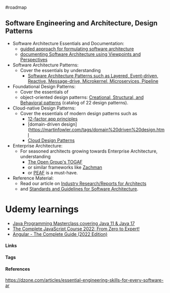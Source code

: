 #roadmap
## Software Engineering and Architecture, Design Patterns
-   Software Architecture Essentials and Documentation:
	-   [guided approach for formulating software architecture](https://vedcraft.com/architecture/introduction-to-software-architecture/) 
	-   [documenting Software Architecture using Viewpoints and Perspectives](https://www.viewpoints-and-perspectives.info/) 
-  Software Architecture Patterns: 
	-  Cover the essentials by understanding 
		-  [Software Architecture Patterns such as Layered, Event-driven, Reactive, Message-drive, Microkernel, Microservices, Pipeline](https://learning.oreilly.com/library/view/software-architecture-patterns/9781491971437/) 
-   Foundational Design Patterns: 
	-   Cover the essentials of 
	-   object-oriented design patterns: [Creational, Structural, and Behavioral patterns](https://www.amazon.com/Design-Patterns-Object-Oriented-Addison-Wesley-Professional-ebook/dp/B000SEIBB8) (catalog of 22 design patterns).
-   Cloud-native Design Patterns: 
	-   Cover the essentials of modern design patterns such as 
		-   [12-factor app principles](https://12factor.net/)
		-   [domain-driven design](https://martinfowler.com/tags/domain%20driven%20design.html 
		-   [Cloud Design Patterns](https://docs.microsoft.com/en-us/azure/architecture/patterns/)
-   Enterprise Architecture: 
	-   For seasoned architects growing towards Enterprise Architecture, understanding 
		-   [The Open Group's TOGAF](https://www.opengroup.org/togaf) 
		-   or similar frameworks like [Zachman](https://www.zachman.com/) 
		-   or [PEAF](https://www.pragmatic365.org/) is a must-have.
-   Reference Material: 
	-   Read our article on [Industry Research/Reports for Architects](https://vedcraft.com/architecture/5-reports-every-software-architect-should-read/) 
	-   and [Standards and Guidelines for Software Architecture](https://vedcraft.com/architecture/standards-and-guidelines-for-software-architecture/).

# Udemy learnings
- [Java Programming Masterclass covering Java 11 & Java 17](https://www.udemy.com/course/java-the-complete-java-developer-course/learn/lecture/9331916?start=0#overview)
- [The Complete JavaScript Course 2022: From Zero to Expert!](https://www.udemy.com/course/the-complete-javascript-course/)
- [Angular - The Complete Guide (2022 Edition)](https://www.udemy.com/course/the-complete-guide-to-angular-2/)

#### Links

#### Tags

#### References
https://dzone.com/articles/essential-engineering-skills-for-every-software-ar